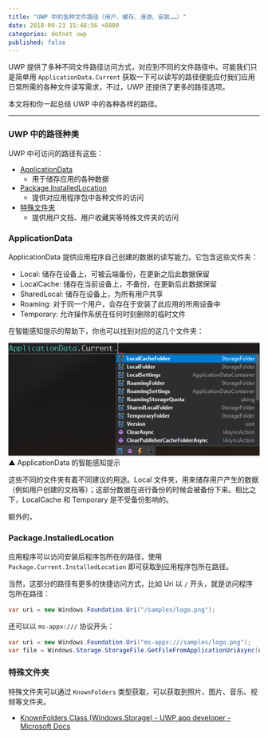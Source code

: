 ```yaml
---
title: "UWP 中的各种文件路径（用户、缓存、漫游、安装……）"
date: 2018-09-23 15:48:56 +0800
categories: dotnet uwp
published: false
---
```


UWP 提供了多种不同文件路径访问方式，对应到不同的文件路径中。可能我们只是简单用 `ApplicationData.Current` 获取一下可以读写的路径便能应付我们应用日常所需的各种文件读写需求，不过，UWP 还提供了更多的路径选项。

本文将和你一起总结 UWP 中的各种各样的路径。

---

<div id="toc"></div>

### UWP 中的路径种类

UWP 中可访问的路径有这些：

- [ApplicationData](https://docs.microsoft.com/en-us/uwp/api/windows.storage.applicationdata)
    - 用于储存应用的各种数据
- [Package.InstalledLocation](https://docs.microsoft.com/en-us/uwp/api/windows.applicationmodel.package.installedlocation#Windows_ApplicationModel_Package_InstalledLocation)
    - 提供对应用程序包中各种文件的访问
- [特殊文件夹](https://docs.microsoft.com/en-us/uwp/api/windows.storage.appdatapaths)
    - 提供用户文档、用户收藏夹等特殊文件夹的访问

### ApplicationData

ApplicationData 提供应用程序自己创建的数据的读写能力。它包含这些文件夹：

- Local: 储存在设备上，可被云端备份，在更新之后此数据保留
- LocalCache: 储存在当前设备上，不备份，在更新后此数据保留
- SharedLocal: 储存在设备上，为所有用户共享
- Roaming: 对于同一个用户，会存在于安装了此应用的所用设备中
- Temporary: 允许操作系统在任何时刻删除的临时文件

在智能感知提示的帮助下，你也可以找到对应的这几个文件夹：

![ApplicationData 的智能感知提示](/static/posts/2018-09-23-14-55-08.png)  
▲ ApplicationData 的智能感知提示

这些不同的文件夹有着不同建议的用途。Local 文件夹，用来储存用户产生的数据（例如用户创建的文档等）；这部分数据在进行备份的时候会被备份下来。相比之下，LocalCache 和 Temporary 是不受备份影响的。

额外的，

### Package.InstalledLocation

应用程序可以访问安装后程序包所在的路径，使用 `Package.Current.InstalledLocation` 即可获取到应用程序包所在路径。

当然，这部分的路径有更多的快捷访问方式，比如 Uri 以 `/` 开头，就是访问程序包所在路径：

```csharp
var uri = new Windows.Foundation.Uri("/samples/logo.png");
```

还可以以 `ms-appx:///` 协议开头：

```csharp
var uri = new Windows.Foundation.Uri("ms-appx:///samples/logo.png");
var file = Windows.Storage.StorageFile.GetFileFromApplicationUriAsync(uri);
```

### 特殊文件夹

特殊文件夹可以通过 `KnownFolders` 类型获取，可以获取到照片、图片、音乐、视频等文件夹。

- [KnownFolders Class (Windows.Storage) - UWP app developer - Microsoft Docs](https://docs.microsoft.com/en-us/uwp/api/windows.storage.knownfolders)
